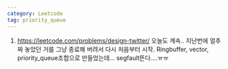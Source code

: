 ```yaml
---
category: Leetcode
tag: priority_queue
---
```


1. <https://leetcode.com/problems/design-twitter/> 오늘도 계속.. 지난번에 얼추 짜 놓았던 거를 그냥 종료해 버려서 다시 처음부터 시작. Ringbuffer, vector, priority_queue조합으로 만들었는데... segfault뜬다....ㅠㅠ
